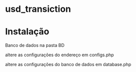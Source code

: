 # usd_transiction

# Instalação

Banco de dados na pasta BD

altere as configurações do endereço em configs.php

altere as configurações do banco de dados em database.php